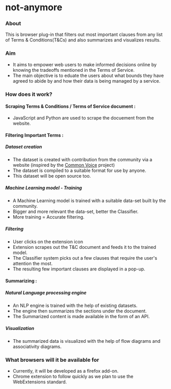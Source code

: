 # not-anymore

### About
This is browser plug-in that filters out most important clauses from any list of Terms & Conditions(T&Cs) and also summarizes and visualizes results.

### Aim
- It aims to empower web users to make informed decisions online by knowing the tradeoffs mentioned in the Terms of Service.
- The main objective is to eduate the users about what bounds they have agreed to abide by and how their data is being managed by a service.

### How does it work?
#### Scraping Terms & Conditions / Terms of Service document : 
- JavaScript and Python are used to scrape the docuement from the website.
#### Filtering Important Terms : 
##### Dataset creation
- The dataset is created with contribution from the community via a website (inspired by the [Common Voice](https://voice.mozilla.org/) project)
- The dataset is compiled to a suitable format for use by anyone.
- This dataset will be open source too.
##### Machine Learning model - Training
- A Machine Learning model is trained with a suitable data-set built by the community.
- Bigger and more relevant the data-set, better the Classifier.
- More training = Accurate filtering.
##### Filtering
- User clicks on the extension icon
- Extension scrapes out the T&C document and feeds it to the trained model.
- The Classifier system picks out a few clauses that require the user's attention the most.
- The resulting few important clauses are displayed in a pop-up.
#### Summarizing :
##### Natural Language processing engine
- An NLP engine is trained with the help of existing datasets.
- The engine then summarizes the sections under the document.
- The Summarized content is made available in the form of an API.
##### Visualization
- The summarized data is visualized with the help of flow diagrams and associativity diagrams.

### What browsers will it be available for
- Currently, it will be developed as a firefox add-on.
- Chrome extension to follow quickly as we plan to use the WebExtensions standard.
